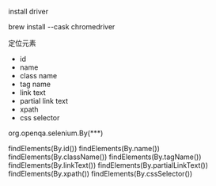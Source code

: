 install driver

brew install --cask chromedriver

定位元素
- id
- name
- class name
- tag name
- link text
- partial link text
- xpath
- css selector

org.openqa.selenium.By(***)

findElements(By.id())
findElements(By.name())
findElements(By.className())
findElements(By.tagName())
findElements(By.linkText())
findElements(By.partialLinkText())
findElements(By.xpath())
findElements(By.cssSelector())







